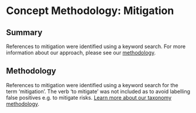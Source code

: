 # Concept Methodology: Mitigation

## Summary

References to mitigation were identified using a keyword search. For more information about our approach, please see our [methodology](../README.md).

## Methodology

References to mitigation were identified using a keyword search for the term ‘mitigation’. The verb ‘to mitigate’ was not included as to avoid labelling false positives e.g. to mitigate risks. [Learn more about our taxonomy methodology](../README.md).
